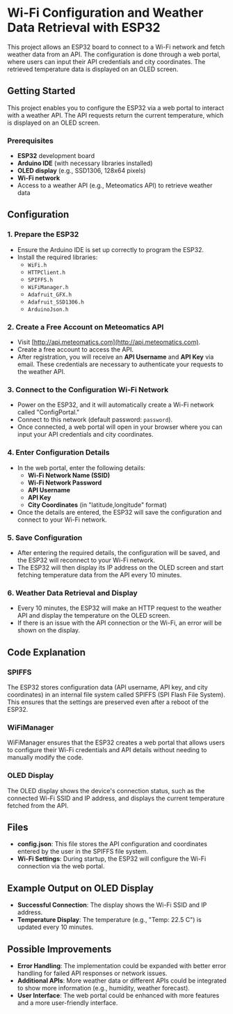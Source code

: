 # Wi-Fi Configuration and Weather Data Retrieval with ESP32

This project allows an ESP32 board to connect to a Wi-Fi network and fetch weather data from an API. The configuration is done through a web portal, where users can input their API credentials and city coordinates. The retrieved temperature data is displayed on an OLED screen.

## Getting Started

This project enables you to configure the ESP32 via a web portal to interact with a weather API. The API requests return the current temperature, which is displayed on an OLED screen.

### Prerequisites

- **ESP32** development board
- **Arduino IDE** (with necessary libraries installed)
- **OLED display** (e.g., SSD1306, 128x64 pixels)
- **Wi-Fi network**
- Access to a weather API (e.g., Meteomatics API) to retrieve weather data

## Configuration

### 1. **Prepare the ESP32**
   - Ensure the Arduino IDE is set up correctly to program the ESP32.
   - Install the required libraries:
     - `WiFi.h`
     - `HTTPClient.h`
     - `SPIFFS.h`
     - `WiFiManager.h`
     - `Adafruit_GFX.h`
     - `Adafruit_SSD1306.h`
     - `ArduinoJson.h`

### 2. **Create a Free Account on Meteomatics API**
   - Visit [http://api.meteomatics.com](http://api.meteomatics.com).
   - Create a free account to access the API.
   - After registration, you will receive an **API Username** and **API Key** via email. These credentials are necessary to authenticate your requests to the weather API.

### 3. **Connect to the Configuration Wi-Fi Network**
   - Power on the ESP32, and it will automatically create a Wi-Fi network called "ConfigPortal."
   - Connect to this network (default password: `password`).
   - Once connected, a web portal will open in your browser where you can input your API credentials and city coordinates.

### 4. **Enter Configuration Details**
   - In the web portal, enter the following details:
     - **Wi-Fi Network Name (SSID)**
     - **Wi-Fi Network Password**
     - **API Username**
     - **API Key**
     - **City Coordinates** (in "latitude,longitude" format)
   - Once the details are entered, the ESP32 will save the configuration and connect to your Wi-Fi network.

### 5. **Save Configuration**
   - After entering the required details, the configuration will be saved, and the ESP32 will reconnect to your Wi-Fi network.
   - The ESP32 will then display its IP address on the OLED screen and start fetching temperature data from the API every 10 minutes.

### 6. **Weather Data Retrieval and Display**
   - Every 10 minutes, the ESP32 will make an HTTP request to the weather API and display the temperature on the OLED screen.
   - If there is an issue with the API connection or the Wi-Fi, an error will be shown on the display.

## Code Explanation

### SPIFFS
The ESP32 stores configuration data (API username, API key, and city coordinates) in an internal file system called SPIFFS (SPI Flash File System). This ensures that the settings are preserved even after a reboot of the ESP32.

### WiFiManager
WiFiManager ensures that the ESP32 creates a web portal that allows users to configure their Wi-Fi credentials and API details without needing to manually modify the code.

### OLED Display
The OLED display shows the device's connection status, such as the connected Wi-Fi SSID and IP address, and displays the current temperature fetched from the API.

## Files

- **config.json**: This file stores the API configuration and coordinates entered by the user in the SPIFFS file system.
- **Wi-Fi Settings**: During startup, the ESP32 will configure the Wi-Fi connection via the web portal.

## Example Output on OLED Display
- **Successful Connection**: The display shows the Wi-Fi SSID and IP address.
- **Temperature Display**: The temperature (e.g., "Temp: 22.5 C") is updated every 10 minutes.

## Possible Improvements

- **Error Handling**: The implementation could be expanded with better error handling for failed API responses or network issues.
- **Additional APIs**: More weather data or different APIs could be integrated to show more information (e.g., humidity, weather forecast).
- **User Interface**: The web portal could be enhanced with more features and a more user-friendly interface.
